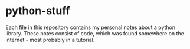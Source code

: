 # python-stuff

Each file in this repository contains my personal notes about a python library. These notes consist of code, which was found somewhere on the internet - most probably in a tutorial.